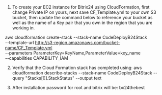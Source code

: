 1) To create your EC2 instance for Bitrix24 using CloudFormation, first 
change Private IP on yours, next save CF_Template.yml to your own S3 bucket, 
then update the command below to reference your bucket as well as the name of a Key pair that you own in the 
region that you are working in. 

aws cloudformation create-stack --stack-name CodeDeployB24Stack \
--template-url http://s3-region.amazonaws.com/bucket-name/CF_Template.yml \
--parameters ParameterKey=KeyName,ParameterValue=key_name \
--capabilities CAPABILITY_IAM

2) Verify that the Cloud Formation stack has completed using: 
aws cloudformation describe-stacks --stack-name CodeDeployB24Stack --query "Stacks[0].StackStatus" --output text

3) After installation password for root and bitrix will be: bx24thebest
